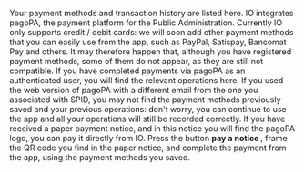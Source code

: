 Your payment methods and transaction history are listed here. IO integrates pagoPA, the payment platform for the Public Administration.
Currently IO only supports credit / debit cards: we will soon add other payment methods that you can easily use from the app, such as PayPal, Satispay, Bancomat Pay and others.
It may therefore happen that, although you have registered payment methods, some of them do not appear, as they are still not compatible.
If you have completed payments via pagoPA as an authenticated user, you will find the relevant operations here.
If you used the web version of pagoPA with a different email from the one you associated with SPID, you may not find the payment methods previously saved and your previous operations: don't worry, you can continue to use the app and all your operations will still be recorded correctly.
If you have received a paper payment notice, and in this notice you will find the pagoPA logo, you can pay it directly from IO.
Press the button <b> pay a notice </b>, frame the QR code you find in the paper notice, and complete the payment from the app, using the payment methods you saved.
